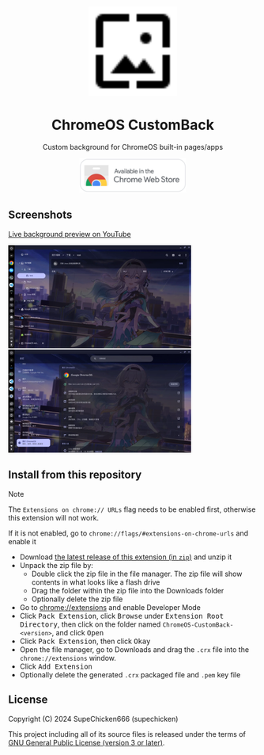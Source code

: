 <div align="center">
  <img src="/img/icon.svg" alt="logo" width="180" height="180" />
  <h1>ChromeOS CustomBack</h1>
  <p>Custom background for ChromeOS built-in pages/apps</p>
  <a href="https://chromewebstore.google.com/detail/chromeos-customback/iimcjilfepcbjocljimkkcdmchpeoipc"><img src="/img/chrome-webstore-logo.svg" alt="webstore_logo" height="70" /></a>
</div>

## Screenshots
[Live background preview on YouTube](https://www.youtube.com/watch?v=laEScKlNGio)

<img width="370" src="/img/screenshots/files-app.webp" /><img width="370" src="/img/screenshots/cros-settings.webp" />

## Install from this repository
> [!NOTE]
> The `Extensions on chrome:// URLs` flag needs to be enabled first, otherwise this extension will not work.
>
> If it is not enabled, go to `chrome://flags/#extensions-on-chrome-urls` and enable it

- Download [the latest release of this extension (in `zip`)](https://github.com/supechicken/ChromeOS-CustomBack/releases/latest) and unzip it
- Unpack the zip file by:
  - Double click the zip file in the file manager. The zip file will show contents in what looks like a flash drive
  - Drag the folder within the zip file into the Downloads folder
  - Optionally delete the zip file
- Go to [chrome://extensions](chrome://extensions) and enable Developer Mode
- Click <kbd>Pack Extension</kbd>, click <kbd>Browse</kbd> under <kbd>Extension Root Directory</kbd>, then click on the folder named `ChromeOS-CustomBack-<version>`, and click <kbd>Open</kbd>
- Click <kbd>Pack Extension</kbd>, then click <kbd>Okay</kbd>
- Open the file manager, go to Downloads and drag the `.crx` file into the `chrome://extensions` window.
- Click <kbd>Add Extension</kbd>
- Optionally delete the generated `.crx` packaged file and `.pem` key file

## License
Copyright (C) 2024 SupeChicken666 (supechicken)

This project including all of its source files is released under the terms of [GNU General Public License (version 3 or later)](http://www.gnu.org/licenses/gpl.txt).
